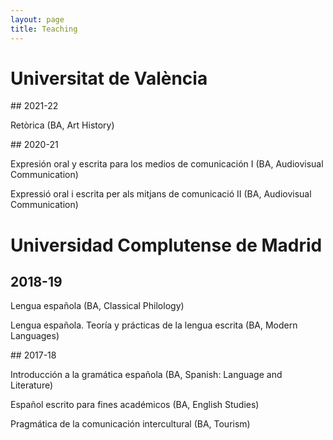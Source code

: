```yaml
---
layout: page
title: Teaching
---
```



# Universitat de València

## 2021-22

Retòrica (BA, Art History)

## 2020-21

Expresión oral y escrita para los medios de comunicación I (BA, Audiovisual Communication)

Expressió oral i escrita per als mitjans de comunicació II (BA, Audiovisual Communication)

# Universidad Complutense de Madrid

## 2018-19

Lengua española (BA, Classical Philology)

Lengua española. Teoría y prácticas de la lengua escrita (BA, Modern Languages)

## 2017-18 

Introducción a la gramática española (BA, Spanish: Language and Literature)

Español escrito para fines académicos (BA, English Studies)

Pragmática de la comunicación intercultural (BA, Tourism)
